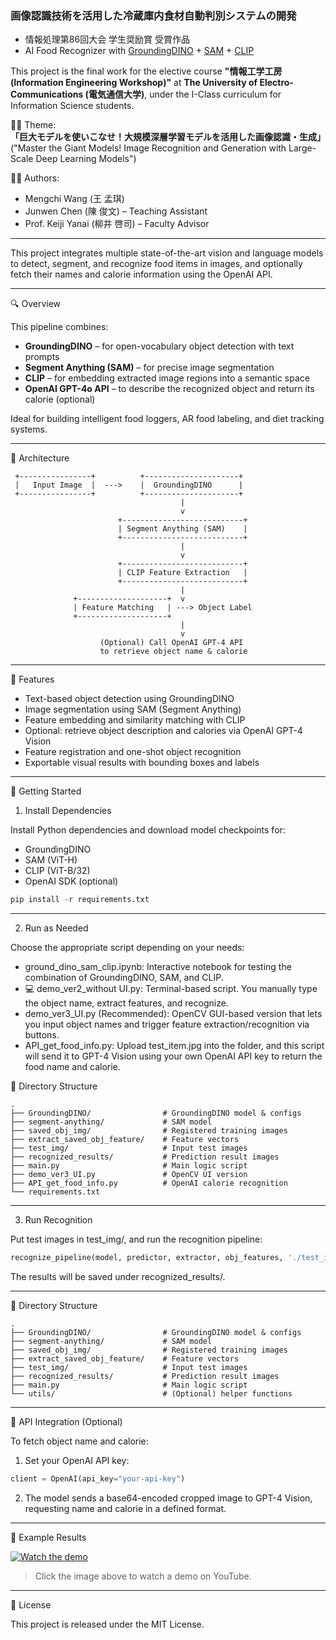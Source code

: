 ### 画像認識技術を活用した冷蔵庫内食材自動判別システムの開発  
- 情報処理第86回大会 学生奨励賞 受賞作品
- AI Food Recognizer with [GroundingDINO](https://github.com/IDEA-Research/GroundingDINO?tab=readme-ov-file) + [SAM](https://github.com/facebookresearch/segment-anything) + [CLIP](https://github.com/openai/CLIP)

This project is the final work for the elective course **"情報工学工房 (Information Engineering Workshop)"** at **The University of Electro-Communications (電気通信大学)**, under the I-Class curriculum for Information Science students.

🧑‍💼 Theme:  
**「巨大モデルを使いこなせ！大規模深層学習モデルを活用した画像認識・生成」**  
("Master the Giant Models! Image Recognition and Generation with Large-Scale Deep Learning Models")

👨‍💻 Authors:  
- Mengchi Wang (王 孟琪)  
- Junwen Chen (陳 俊文) – Teaching Assistant  
- Prof. Keiji Yanai (柳井 啓司) – Faculty Advisor

---

This project integrates multiple state-of-the-art vision and language models to detect, segment, and recognize food items in images, and optionally fetch their names and calorie information using the OpenAI API.

---

🔍 Overview

This pipeline combines:
- **GroundingDINO** – for open-vocabulary object detection with text prompts  
- **Segment Anything (SAM)** – for precise image segmentation  
- **CLIP** – for embedding extracted image regions into a semantic space  
- **OpenAI GPT-4o API** – to describe the recognized object and return its calorie (optional)

Ideal for building intelligent food loggers, AR food labeling, and diet tracking systems.

---

🧠 Architecture

     +----------------+          +---------------------+
     |   Input Image  |  --->    |  GroundingDINO      |
     +----------------+          +---------------------+
                                          |
                                          v
                            +---------------------------+
                            | Segment Anything (SAM)    |
                            +---------------------------+
                                          |
                                          v
                            +---------------------------+
                            | CLIP Feature Extraction   |
                            +---------------------------+
                                          |
                  +--------------------+  v
                  | Feature Matching   | ---> Object Label
                  +--------------------+
                                          |
                                          v
                        (Optional) Call OpenAI GPT-4 API
                        to retrieve object name & calorie



---

📌 Features
- Text-based object detection using GroundingDINO
- Image segmentation using SAM (Segment Anything)
- Feature embedding and similarity matching with CLIP
- Optional: retrieve object description and calories via OpenAI GPT-4 Vision
- Feature registration and one-shot object recognition
- Exportable visual results with bounding boxes and labels

---

🚀 Getting Started

1. Install Dependencies

Install Python dependencies and download model checkpoints for:
- GroundingDINO
- SAM (ViT-H)
- CLIP (ViT-B/32)
- OpenAI SDK (optional)

```python
pip install -r requirements.txt
```

---

2. Run as Needed

Choose the appropriate script depending on your needs:
-  ground_dino_sam_clip.ipynb:
Interactive notebook for testing the combination of GroundingDINO, SAM, and CLIP.
- 💻 demo_ver2_without UI.py:
Terminal-based script. You manually type the object name, extract features, and recognize.
- demo_ver3_UI.py (Recommended):
OpenCV GUI-based version that lets you input object names and trigger feature extraction/recognition via buttons.
- API_get_food_info.py:
Upload test_item.jpg into the folder, and this script will send it to GPT-4 Vision using your own OpenAI API key to return the food name and calorie.

📂 Directory Structure
```
.
├── GroundingDINO/                # GroundingDINO model & configs
├── segment-anything/             # SAM model
├── saved_obj_img/                # Registered training images
├── extract_saved_obj_feature/    # Feature vectors
├── test_img/                     # Input test images
├── recognized_results/           # Prediction result images
├── main.py                       # Main logic script
├── demo_ver3_UI.py               # OpenCV UI version
├── API_get_food_info.py          # OpenAI calorie recognition
└── requirements.txt
```

---

3. Run Recognition

Put test images in test_img/, and run the recognition pipeline:
```python
recognize_pipeline(model, predictor, extractor, obj_features, './test_img/example.jpg', box_threshold=0.15, text_threshold=0.15)
```
The results will be saved under recognized_results/.

---

📂 Directory Structure
```
.
├── GroundingDINO/                # GroundingDINO model & configs
├── segment-anything/             # SAM model
├── saved_obj_img/                # Registered training images
├── extract_saved_obj_feature/    # Feature vectors
├── test_img/                     # Input test images
├── recognized_results/           # Prediction result images
├── main.py                       # Main logic script
└── utils/                        # (Optional) helper functions
```

---

🔑 API Integration (Optional)

To fetch object name and calorie:

1. Set your OpenAI API key:

```python
client = OpenAI(api_key="your-api-key")
```

2. The model sends a base64-encoded cropped image to GPT-4 Vision, requesting name and calorie in a defined format.

---

📸 Example Results

[![Watch the demo](https://img.youtube.com/vi/WM_rVHsI6sQ/maxresdefault.jpg)](https://www.youtube.com/watch?v=WM_rVHsI6sQ)

> Click the image above to watch a demo on YouTube.

---

📄 License

This project is released under the MIT License.


